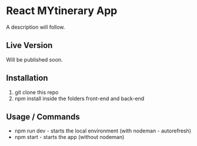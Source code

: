 # React MYtinerary App

A description will follow.

## Live Version

Will be published soon.

## Installation

1. git clone this repo
2. npm install inside the folders front-end and back-end

## Usage / Commands

- npm run dev - starts the local environment (with nodeman - autorefresh)
- npm start - starts the app (without nodeman)
